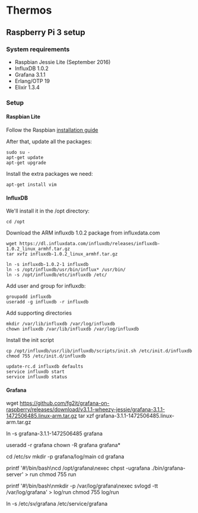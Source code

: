 # Thermos

## Raspberry Pi 3 setup

### System requirements

* Raspbian Jessie Lite (September 2016)
* InfluxDB 1.0.2
* Grafana 3.1.1
* Erlang/OTP 19
* Elixir 1.3.4

### Setup

#### Raspbian Lite
Follow the Raspbian [installation guide](https://www.raspberrypi.org/documentation/installation/installing-images/README.md)

After that, update all the packages:

    sudo su -
    apt-get update
    apt-get upgrade
    
Install the extra packages we need:

    apt-get install vim

#### InfluxDB
We'll install it in the /opt directory:

    cd /opt

Download the ARM influxdb 1.0.2 package from influxdata.com

    wget https://dl.influxdata.com/influxdb/releases/influxdb-1.0.2_linux_armhf.tar.gz
    tar xvfz influxdb-1.0.2_linux_armhf.tar.gz
    
    ln -s influxdb-1.0.2-1 influxdb
    ln -s /opt/influxdb/usr/bin/influx* /usr/bin/
    ln -s /opt/influxdb/etc/influxdb /etc/
    
Add user and group for influxdb:

    groupadd influxdb
    useradd -g influxdb -r influxdb

Add supporting directories 
    
    mkdir /var/lib/influxdb /var/log/influxdb
    chown influxdb /var/lib/influxdb /var/log/influxdb
    
Install the init script

	cp /opt/influxdb/usr/lib/influxdb/scripts/init.sh /etc/init.d/influxdb
	chmod 755 /etc/init.d/influxdb
 
	update-rc.d influxdb defaults
	service influxdb start
	service influxdb status


#### Grafana
wget https://github.com/fg2it/grafana-on-raspberry/releases/download/v3.1.1-wheezy-jessie/grafana-3.1.1-1472506485.linux-arm.tar.gz
tar xzf grafana-3.1.1-1472506485.linux-arm.tar.gz
 
ln -s grafana-3.1.1-1472506485 grafana
 
useradd -r grafana
chown -R grafana grafana*
 
cd /etc/sv
mkdir -p grafana/log/main
cd grafana
 
printf '#!/bin/bash\ncd /opt/grafana\nexec chpst -ugrafana ./bin/grafana-server' > run
chmod 755 run
 
printf '#!/bin/bash\nmkdir -p /var/log/grafana\nexec svlogd -tt /var/log/grafana' > log/run
chmod 755 log/run
 
ln -s /etc/sv/grafana /etc/service/grafana